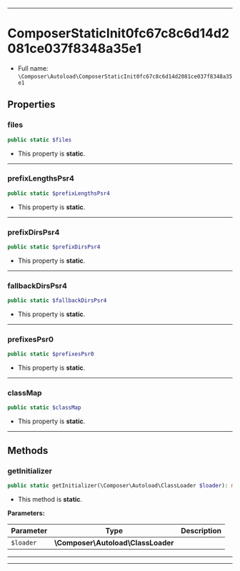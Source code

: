 ***

# ComposerStaticInit0fc67c8c6d14d2081ce037f8348a35e1

* Full name: `\Composer\Autoload\ComposerStaticInit0fc67c8c6d14d2081ce037f8348a35e1`

## Properties

### files

```php
public static $files
```

* This property is **static**.

***

### prefixLengthsPsr4

```php
public static $prefixLengthsPsr4
```

* This property is **static**.

***

### prefixDirsPsr4

```php
public static $prefixDirsPsr4
```

* This property is **static**.

***

### fallbackDirsPsr4

```php
public static $fallbackDirsPsr4
```

* This property is **static**.

***

### prefixesPsr0

```php
public static $prefixesPsr0
```

* This property is **static**.

***

### classMap

```php
public static $classMap
```

* This property is **static**.

***

## Methods

### getInitializer

```php
public static getInitializer(\Composer\Autoload\ClassLoader $loader): mixed
```

* This method is **static**.

**Parameters:**

| Parameter | Type | Description |
|-----------|------|-------------|
| `$loader` | **\Composer\Autoload\ClassLoader** |  |

***


***

